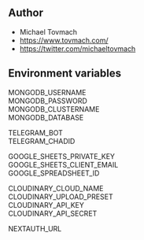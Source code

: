 ## Author

- Michael Tovmach
- https://www.tovmach.com/
- https://twitter.com/michaeltovmach

## Environment variables

MONGODB_USERNAME  
MONGODB_PASSWORD  
MONGODB_CLUSTERNAME  
MONGODB_DATABASE

TELEGRAM_BOT  
TELEGRAM_CHADID

GOOGLE_SHEETS_PRIVATE_KEY  
GOOGLE_SHEETS_CLIENT_EMAIL  
GOOGLE_SPREADSHEET_ID

CLOUDINARY_CLOUD_NAME  
CLOUDINARY_UPLOAD_PRESET  
CLOUDINARY_API_KEY  
CLOUDINARY_API_SECRET

NEXTAUTH_URL
